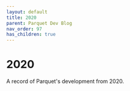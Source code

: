 ```yaml
---
layout: default
title: 2020
parent: Parquet Dev Blog
nav_order: 97
has_children: true
---
```

# 2020

A record of Parquet's development from 2020.
